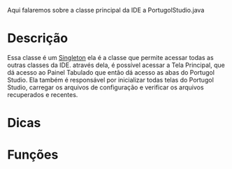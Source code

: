 Aqui falaremos sobre a classe principal da IDE a PortugolStudio.java

# Descrição
Essa classe é um [Singleton](https://pt.wikipedia.org/wiki/Singleton) ela é a classe que permite acessar todas as outras classes da IDE. através dela, é possível acessar a Tela Principal, que dá acesso ao Painel Tabulado que então dá acesso as abas do Portugol Studio. Ela também é responsável por inicializar todas telas do Portugol Studio, carregar os arquivos de configuração e verificar os arquivos recuperados e recentes.

# Dicas


# Funções